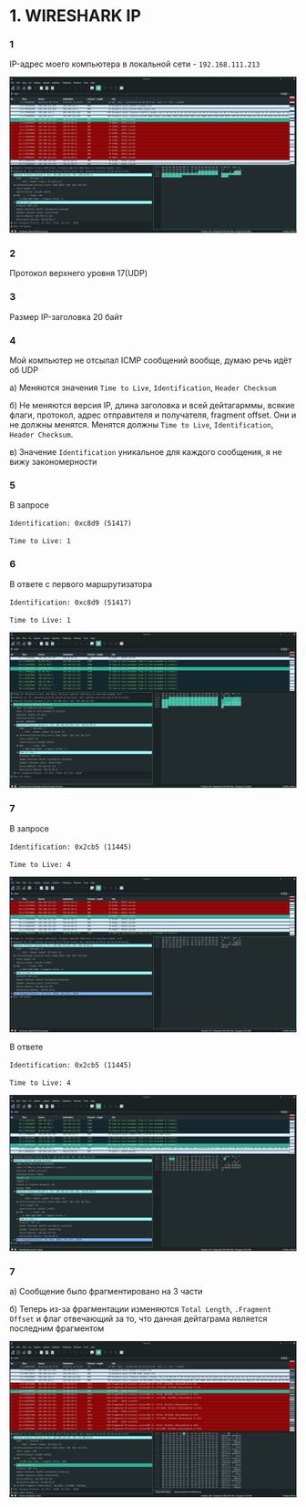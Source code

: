 # 1. WIRESHARK IP

### 1

IP-адрес моего компьютера в локальной сети - `192.168.111.213`

![img](./screenshots/Screenshot_2023-05-04_18-01-35.png)

### 2

Протокол верхнего уровня 17(UDP)

### 3

Размер IP-заголовка 20 байт

### 4

Мой компьютер не отсылал ICMP сообщений вообще, думаю речь идёт об UDP

a) Меняются значения `Time to Live`, `Identification`, `Header Checksum`

б) Не меняются версия IP, длина заголовка и всей дейтагарммы, всякие флаги, протокол, адрес отправителя и получателя, fragment offset. Они и не должны менятся. Менятся должны `Time to Live`, `Identification`, `Header Checksum`.

в) Значение `Identification` уникальное для каждого сообщения, я не вижу закономерности

### 5

В запросе

`Identification: 0xc8d9 (51417)`

`Time to Live: 1`

### 6

В ответе с первого маршрутизатора

`Identification: 0xc8d9 (51417)`

`Time to Live: 1`

![img](./screenshots/Screenshot_2023-05-04_20-55-16.png)

### 7

В запросе

`Identification: 0x2cb5 (11445)`

`Time to Live: 4`

![img](./screenshots/Screenshot_2023-05-04_20-57-44.png)

В ответе

`Identification: 0x2cb5 (11445)`

`Time to Live: 4`

![img](./screenshots/Screenshot_2023-05-04_20-57-57.png)

### 7

a) Сообщение было фрагментировано на 3 части

б) Теперь из-за фрагментации изменяются `Total Length`, `.Fragment Offset` и флаг отвечающий за то, что данная дейтаграма является последним фрагментом

![img](./screenshots/Screenshot_2023-05-04_21-06-30.png)